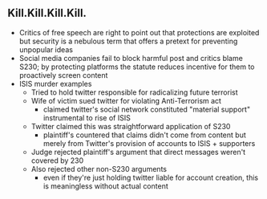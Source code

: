 ## Kill.Kill.Kill.Kill.

- Critics of free speech are right to point out that protections are exploited but security is a nebulous term that offers a pretext for preventing unpopular ideas
- Social media companies fail to block harmful post and critics blame S230; by protecting platforms the statute reduces incentive for them to proactively screen content
- ISIS murder examples
    - Tried to hold twitter responsible for radicalizing future terrorist
    - Wife of victim sued twitter for violating Anti-Terrorism act
        - claimed twitter's social network constituted "material support" instrumental to rise of ISIS
    - Twitter claimed this was straightforward application of S230
        - plaintiff's countered that claims didn't come from content but merely from Twitter's provision of accounts to ISIS + supporters
    - Judge rejected plaintiff's argument that direct messages weren't covered by 230
    - Also rejected other non-S230 arguments
        - even if they're just holding twitter liable for account creation, this is meaningless without actual content
